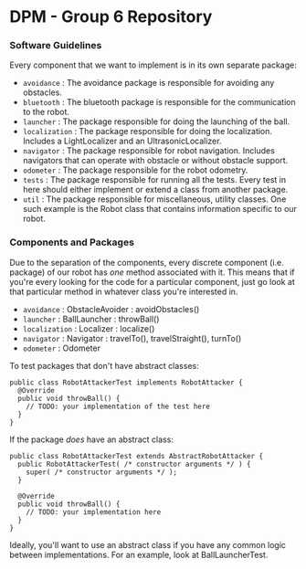 DPM - Group 6 Repository
========================

### Software Guidelines

Every component that we want to implement is in its own separate package:

* `avoidance` : The avoidance package is responsible for avoiding any
  obstacles.
* `bluetooth` : The bluetooth package is responsible for the communication to
  the robot.
* `launcher` : The package responsible for doing the launching of the ball.
* `localization` : The package responsible for doing the localization.
  Includes a LightLocalizer and an UltrasonicLocalizer.
* `navigator` : The package responsible for robot navigation. Includes
  navigators that can operate with obstacle or without obstacle support.
* `odometer` : The package responsible for the robot odometry.
* `tests` : The package responsible for running all the tests. Every test in
  here should either implement or extend a class from another package.
* `util` : The package responsible for miscellaneous, utility classes. One
  such example is the Robot class that contains information specific to our
  robot.

### Components and Packages

Due to the separation of the components, every discrete component (i.e.
package) of our robot has *one* method associated with it. This means that if
you're every looking for the code for a particular component, just go look at
that particular method in whatever class you're interested in.

* `avoidance` : ObstacleAvoider : avoidObstacles()
* `launcher` : BallLauncher : throwBall()
* `localization` : Localizer : localize()
* `navigator` : Navigator : travelTo(), travelStraight(), turnTo()
* `odometer` : Odometer

To test packages that don't have abstract classes:

    public class RobotAttackerTest implements RobotAttacker {
      @Override
      public void throwBall() {
        // TODO: your implementation of the test here
      }
    }

If the package *does* have an abstract class:

    public class RobotAttackerTest extends AbstractRobotAttacker {
      public RobotAttackerTest( /* constructor arguments */ ) {
        super( /* constructor arguments */ );
      }

      @Override
      public void throwBall() {
        // TODO: your implementation here
      }
    }

Ideally, you'll want to use an abstract class if you have any common logic
between implementations. For an example, look at BallLauncherTest.
